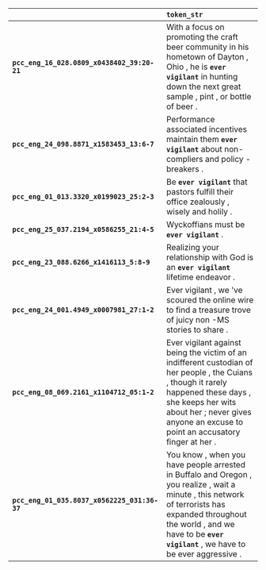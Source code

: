 |                                              | `token_str`                                                                                                                                                                                                                               |
|:---------------------------------------------|:------------------------------------------------------------------------------------------------------------------------------------------------------------------------------------------------------------------------------------------|
| **`pcc_eng_16_028.0809_x0438402_39:20-21`**  | With a focus on promoting the craft beer community in his hometown of Dayton , Ohio , he is __`ever vigilant`__ in hunting down the next great sample , pint , or bottle of beer .                                                        |
| **`pcc_eng_24_098.8871_x1583453_13:6-7`**    | Performance associated incentives maintain them __`ever vigilant`__ about non-compliers and policy - breakers .                                                                                                                           |
| **`pcc_eng_01_013.3320_x0199023_25:2-3`**    | Be __`ever vigilant`__ that pastors fulfill their office zealously , wisely and holily .                                                                                                                                                  |
| **`pcc_eng_25_037.2194_x0586255_21:4-5`**    | Wyckoffians must be __`ever vigilant`__ .                                                                                                                                                                                                 |
| **`pcc_eng_23_088.6266_x1416113_5:8-9`**     | Realizing your relationship with God is an __`ever vigilant`__ lifetime endeavor .                                                                                                                                                        |
| **`pcc_eng_24_001.4949_x0007981_27:1-2`**    | Ever vigilant , we 've scoured the online wire to find a treasure trove of juicy non -MS stories to share .                                                                                                                               |
| **`pcc_eng_08_069.2161_x1104712_05:1-2`**    | Ever vigilant against being the victim of an indifferent custodian of her people , the Cuians , though it rarely happened these days , she keeps her wits about her ; never gives anyone an excuse to point an accusatory finger at her . |
| **`pcc_eng_01_035.8037_x0562225_031:36-37`** | You know , when you have people arrested in Buffalo and Oregon , you realize , wait a minute , this network of terrorists has expanded throughout the world , and we have to be __`ever vigilant`__ , we have to be ever aggressive .     |